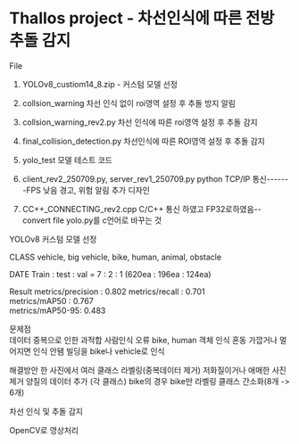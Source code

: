 # Thallos project - 차선인식에 따른 전방 추돌 감지 

File 
1. YOLOv8_custiom14_8.zip - 커스텀 모델 선정 

2. collsion_warning
   차선 인식 없이 roi영역 설정 후 추돌 방지 알림

3. collsion_warning_rev2.py
   차선 인식에 따른 roi영역 설정 후 추돌 감지

4. final_collision_detection.py
   차선인식에 따른 ROI영역 설정 후 추돌 감지

6. yolo_test
  모델 테스트 코드

7. client_rev2_250709.py, server_rev1_250709.py
   python TCP/IP 통신-------FPS 낮음
   경고, 위험 알림 추가 디자인
8. CC++_CONNECTING_rev2.cpp
   C/C++ 통신 하였고 
   FP32로하였음-- convert file yolo.py를 c언어로 바꾸는 것 

YOLOv8 커스텀 모델 선정

CLASS
vehicle, big vehicle, bike, human, animal, obstacle

DATE 
Train : test : val = 7 : 2 : 1
(620ea : 196ea : 124ea)

Result
    metrics/precision : 0.802
    metrics/recall : 0.701  
    metrics/mAP50  : 0.767  
    metrics/mAP50-95: 0.483

문제점    
데이터 중복으로 인한 과적합
사람인식 오류
bike, human 객체 인식 혼동
가깝거나 멀어지면 인식 안됌
빌딩을 bike나 vehicle로 인식

해결방안
한 사진에서 여러 클래스 라벨링(중복데이터 제거)
저화질이거나 애매한 사진 제거 
양질의 데이터 추가 (각 클래스)
bike의 경우 bike만 라벨링
클래스 간소화(8개 -> 6개)


차선 인식 및 추돌 감지

OpenCV로 영상처리
